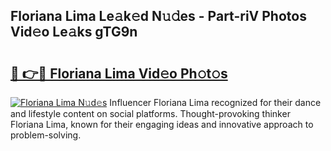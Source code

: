 ## Floriana Lima Le𝚊k𝚎d N𝚞𝚍es - Part-riV Photos Vid𝚎o Le𝚊ks gTG9n

# <h2><a href="http://fbfcefb.evod.top/?m=Floriana+Lima">🔗 👉🔴 Floriana Lima Vid𝚎o Ph𝚘t𝚘s</a></h2>

[![Floriana Lima N𝚞d𝚎s](https://i.imgur.com/8V9OHl7.gif)](http://fbfcefb.evod.top/?m=Floriana+Lima)
Influencer Floriana Lima recognized for their dance and lifestyle content on social platforms. Thought-provoking thinker Floriana Lima, known for their engaging ideas and innovative approach to problem-solving. 
